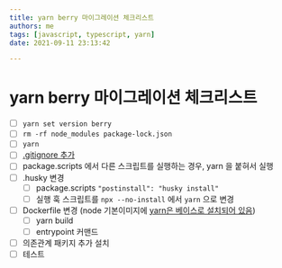 ```yaml
---
title: yarn berry 마이그레이션 체크리스트
authors: me
tags: [javascript, typescript, yarn]
date: 2021-09-11 23:13:42

---
```


# yarn berry 마이그레이션 체크리스트

- [ ] `yarn set version berry`
- [ ] `rm -rf node_modules package-lock.json`
- [ ] `yarn`
- [ ] [.gitignore 추가](https://yarnpkg.com/getting-started/qa#which-files-should-be-gitignored)
- [ ] package.scripts 에서 다른 스크립트를 실행하는 경우, yarn 을 붙혀서 실행
- [ ] .husky 변경
  - [ ] package.scripts `"postinstall": "husky install"`
  - [ ] 실행 훅 스크립트를 `npx --no-install` 에서 `yarn` 으로 변경
- [ ] Dockerfile 변경 (node 기본이미지에 [yarn은 베이스로 설치되어 있음](https://github.com/nodejs/docker-node#image-variants))
  - [ ] yarn build
  - [ ] entrypoint 커맨드
- [ ] 의존관계 패키지 추가 설치
- [ ] 테스트
